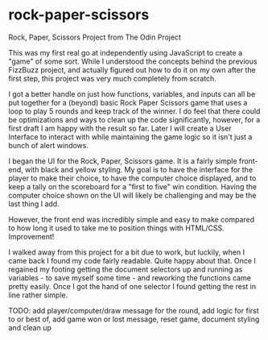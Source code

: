 # rock-paper-scissors

Rock, Paper, Scissors Project from The Odin Project

This was my first real go at independently using JavaScript to create a "game" of some sort. While I understood the concepts behind the previous FizzBuzz project, and actually figured out how to do it on my own after the first step, this project was very much completely from scratch.

I got a better handle on just how functions, variables, and inputs can all be put together for a (beyond) basic Rock Paper Scissors game that uses a loop to play 5 rounds and keep track of the winner. I do feel that there could be optimizations and ways to clean up the code significantly, however, for a first draft I am happy with the result so far. Later I will create a User Interface to interact with while maintaining the game logic so it isn't just a bunch of alert windows.

I began the UI for the Rock, Paper, Scissors game. It is a fairly simple front-end, with black and yellow styling. My goal is to have the interface for the player to make their choice, to have the computer choice displayed, and to keep a tally on the scoreboard for a "first to five" win condition. Having the computer choice shown on the UI will likely be challenging and may be the last thing I add.

However, the front end was incredibly simple and easy to make compared to how long it used to take me to position things with HTML/CSS. Improvement!

I walked away from this project for a bit due to work, but luckily, when I came back I found my code fairly readable. Quite happy about that. Once I regained my footing getting the document selectors up and running as variables - to save myself some time - and reworking the functions came pretty easily. Once I got the hand of one selector I found getting the rest in line rather simple.

TODO: add player/computer/draw message for the round, add logic for first to or best of, add game won or lost message, reset game, document styling and clean up

